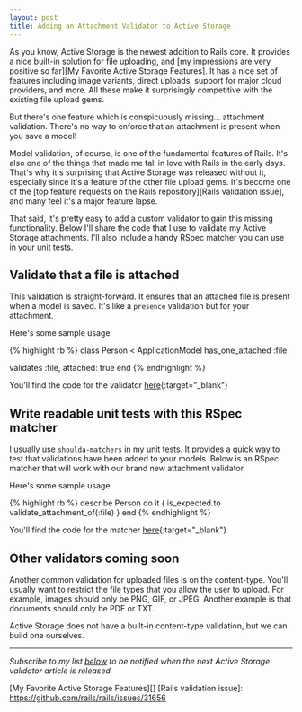 ```yaml
---
layout: post
title: Adding an Attachment Validator to Active Storage
---
```


As you know, Active Storage is the newest addition to Rails core. 
It provides a nice built-in solution for file uploading, 
and [my impressions are very positive so far][My Favorite Active Storage Features].
It has a nice set of features including image variants, direct uploads, support for major cloud providers, and more. 
All these make it surprisingly competitive with the existing file upload gems. 

But there's one feature which is conspicuously missing... attachment validation. 
There's no way to enforce that an attachment is present when you save a model!

Model validation, of course, is one of the fundamental features of Rails. 
It's also one of the things that made me fall in love with Rails in the early days. 
That's why it's surprising that Active Storage was released without it, 
especially since it's a feature of the other file upload gems. 
It's become one of the [top feature requests on the Rails repository][Rails validation issue],
and many feel it's a major feature lapse. 

That said, it's pretty easy to add a custom validator to gain this missing functionality. 
Below I'll share the code that I use to validate my Active Storage attachments. 
I'll also include a handy RSpec matcher you can use in your unit tests. 

## Validate that a file is attached

This validation is straight-forward. 
It ensures that an attached file is present when a model is saved. 
It's like a `presence` validation but for your attachment. 

Here's some sample usage

{% highlight rb %}
class Person < ApplicationModel
   has_one_attached :file

   validates :file, attached: true
end
{% endhighlight %}

You'll find the code for the validator [here](https://gist.github.com/carlosramireziii/73f2c7b12dd6716482e41a3cd8e0a94d#file-attached_validator-rb){:target="_blank"}

## Write readable unit tests with this RSpec matcher

I usually use `shoulda-matchers` in my unit tests. 
It provides a quick way to test that validations have been added to your models. 
Below is an RSpec matcher that will work with our brand new attachment validator. 

Here's some sample usage

{% highlight rb %}
describe Person do
   it { is_expected.to validate_attachment_of(:file) }
end
{% endhighlight %}

You'll find the code for the matcher [here](https://gist.github.com/carlosramireziii/73f2c7b12dd6716482e41a3cd8e0a94d#file-validate_attachment_of-rb){:target="_blank"}

## Other validators coming soon

Another common validation for uploaded files is on the content-type. 
You'll usually want to restrict the file types that you allow the user to upload. 
For example, images should only be PNG, GIF, or JPEG. Another example is that documents should only be PDF or TXT. 

Active Storage does not have a built-in content-type validation, 
but we can build one ourselves. 

---

_Subscribe to my list [below](#post_cta) to be notified when the next Active Storage validator article is released._

[My Favorite Active Storage Features][]
[Rails validation issue]: https://github.com/rails/rails/issues/31656
